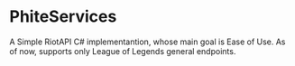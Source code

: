 # PhiteServices
A Simple RiotAPI C# implementantion, whose main goal is Ease of Use. As of now, supports only League of Legends general endpoints.
